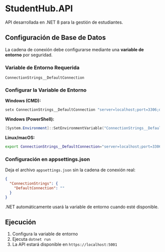 # StudentHub.API

API desarrollada en .NET 8 para la gestión de estudiantes.

## Configuración de Base de Datos

La cadena de conexión debe configurarse mediante una **variable de entorno** por seguridad.

### Variable de Entorno Requerida

```
ConnectionStrings__DefaultConnection
```

### Configurar la Variable de Entorno

**Windows (CMD):**
```cmd
setx ConnectionStrings__DefaultConnection "server=localhost;port=3306;database=university_app;user=university_user;password=university_password;AllowPublicKeyRetrieval=True;SslMode=None;"
```

**Windows (PowerShell):**
```powershell
[System.Environment]::SetEnvironmentVariable("ConnectionStrings__DefaultConnection", "server=localhost;port=3306;database=university_app;user=university_user;password=university_password;AllowPublicKeyRetrieval=True;SslMode=None;", "User")
```

**Linux/macOS:**
```bash
export ConnectionStrings__DefaultConnection="server=localhost;port=3306;database=university_app;user=university_user;password=university_password;AllowPublicKeyRetrieval=True;SslMode=None;"
```

### Configuración en appsettings.json

Deja el archivo `appsettings.json` sin la cadena de conexión real:

```json
{
  "ConnectionStrings": {
    "DefaultConnection": ""
  }
}
```

.NET automáticamente usará la variable de entorno cuando esté disponible.

## Ejecución

1. Configura la variable de entorno
2. Ejecuta `dotnet run`
3. La API estará disponible en `https://localhost:5001`

